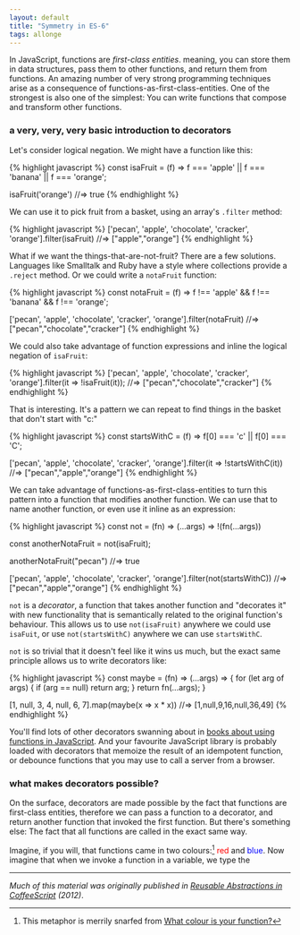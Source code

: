 ```yaml
---
layout: default
title: "Symmetry in ES-6"
tags: allonge
---
```


In JavaScript, functions are *first-class entities*. meaning, you can store them in data structures, pass them to other functions, and return them from functions. An amazing number of very strong programming techniques arise as a consequence of functions-as-first-class-entities. One of the strongest is also one of the simplest: You can write functions that compose and transform other functions.

### a very, very, very basic introduction to decorators

Let's consider logical negation. We might have a function like this:

{% highlight javascript %}
const isaFruit = (f) =>
  f === 'apple' || f === 'banana' || f === 'orange';

isaFruit('orange')
  //=> true
{% endhighlight %}

We can use it to pick fruit from a basket, using an array's `.filter` method:

{% highlight javascript %}
['pecan', 'apple', 'chocolate', 'cracker', 'orange'].filter(isaFruit)
  //=> ["apple","orange"]
{% endhighlight %}

What if we want the things-that-are-not-fruit? There are a few solutions. Languages like Smalltalk and Ruby have a style where collections provide a `.reject` method. Or we could write a `notaFruit` function:

{% highlight javascript %}
const notaFruit = (f) =>
  f !== 'apple' && f !== 'banana' && f !== 'orange';

['pecan', 'apple', 'chocolate', 'cracker', 'orange'].filter(notaFruit)
  //=> ["pecan","chocolate","cracker"]
{% endhighlight %}

We could also take advantage of function expressions and inline the logical negation of `isaFruit`:

{% highlight javascript %}
['pecan', 'apple', 'chocolate', 'cracker', 'orange'].filter(it => !isaFruit(it));
  //=> ["pecan","chocolate","cracker"]
{% endhighlight %}

That is interesting. It's a pattern we can repeat to find things in the basket that don't start with "c:"

{% highlight javascript %}
const startsWithC = (f) =>
  f[0] === 'c' || f[0] === 'C';

['pecan', 'apple', 'chocolate', 'cracker', 'orange'].filter(it => !startsWithC(it))
  //=> ["pecan","apple","orange"]
{% endhighlight %}

We can take advantage of functions-as-first-class-entities to turn this pattern into a function that modifies another function. We can use that to name another function, or even use it inline as an expression:

{% highlight javascript %}
const not = (fn) =>
  (...args) =>
    !(fn(...args))
    
const anotherNotaFruit = not(isaFruit);

anotherNotaFruit("pecan")
  //=> true

['pecan', 'apple', 'chocolate', 'cracker', 'orange'].filter(not(startsWithC))
  //=> ["pecan","apple","orange"]
{% endhighlight %}

`not` is a *decorator*, a function that takes another function and "decorates it" with new functionality that is semantically related to the original function's behaviour. This allows us to use `not(isaFruit)` anywhere we could use `isaFuit`, or use `not(startsWithC)` anywhere we can use `startsWithC`.

`not` is so trivial that it doesn't feel like it wins us much, but the exact same principle allows us to write decorators like:

{% highlight javascript %}
const maybe = (fn) =>
  (...args) => {
    for (let arg of args) {
      if (arg == null) return arg;
    }
    return fn(...args);
  }
    
[1, null, 3, 4, null, 6, 7].map(maybe(x => x * x))
  //=> [1,null,9,16,null,36,49]
{% endhighlight %}

You'll find lots of other decorators swanning about in [books about using functions in JavaScript](https://leanpub.com/javascriptallongesix "Shameless plug for the author's book"). And your favourite JavaScript library is probably loaded with decorators that memoize the result of an idempotent function, or debounce functions that you may use to call a server from a browser.

### what makes decorators possible?

On the surface, decorators are made possible by the fact that functions are first-class entities, therefore we can pass a function to a decorator, and return another function that invoked the first function. But there's something else: The fact that all functions are called in the exact same way.

Imagine, if you will, that functions came in two colours:[^colours] <span style="color: red;">red</span> and <span style="color: blue;">blue</span>. Now imagine that when we invoke a function in a variable, we type the 

[^colours]: This metaphor is merrily snarfed from [What colour is your function?](http://journal.stuffwithstuff.com/2015/02/01/what-color-is-your-function/)

---

*Much of this material was originally published in [Reusable Abstractions in CoffeeScript](https://github.com/raganwald-deprecated/homoiconic/blob/master/2012/01/reuseable-abstractions.md) (2012)*.
